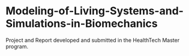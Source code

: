 # Modeling-of-Living-Systems-and-Simulations-in-Biomechanics
Project and Report developed and submitted in the HealthTech Master program.
